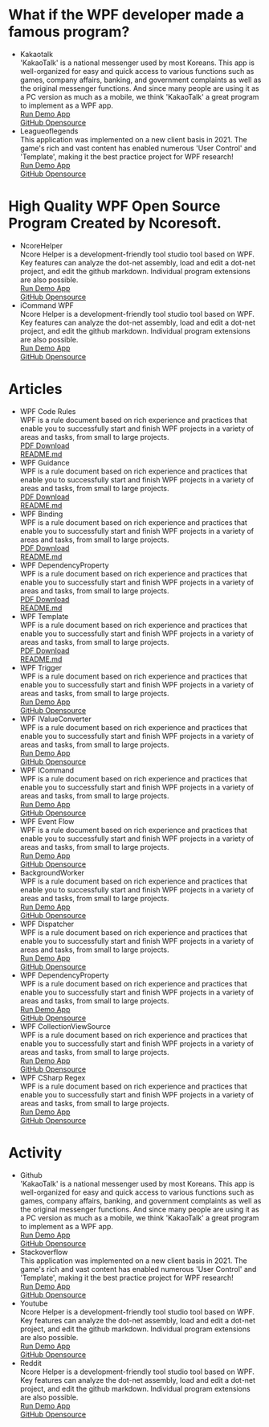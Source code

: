 <h1>What if the WPF developer made a famous program?</h1>
<ul class="applist">
    <li>
        <div class="name">Kakaotalk</div>
        <div class="info">'KakaoTalk' is a national messenger used by most Koreans. This app is well-organized for easy and quick access to various functions such as games, company affairs, banking, and government complaints as well as the original messenger functions. And since many people are using it as a PC version as much as a mobile, we think 'KakaoTalk' a great program to implement as a WPF app.</div>
        <a href="https://github.com">Run Demo App</a></br>
        <a href="https://github.com">GitHub Opensource</a>
    </li>
    <li>
        <div class="name">Leagueoflegends</div>
        <div class="info">This application was implemented on a new client basis in 2021. The game's rich and vast content has enabled numerous 'User Control' and 'Template', making it the best practice project for WPF research!</div>
        <a href="https://github.com">Run Demo App</a></br>
        <a href="https://github.com">GitHub Opensource</a>
    </li>
</ul>
<h1>High Quality WPF Open Source Program Created by Ncoresoft.</h1>
<ul class="applist">
    <li>
        <div class="name">NcoreHelper</div>
        <div class="info">Ncore Helper is a development-friendly tool studio tool based on WPF. Key features can analyze the dot-net assembly, load and edit a dot-net project, and edit the github markdown. Individual program extensions are also possible.</div>
        <a href="https://github.com">Run Demo App</a></br>
        <a href="https://github.com">GitHub Opensource</a>
    </li>    
    <li>
        <div class="name">iCommand WPF</div>
        <div class="info">Ncore Helper is a development-friendly tool studio tool based on WPF. Key features can analyze the dot-net assembly, load and edit a dot-net project, and edit the github markdown. Individual program extensions are also possible.</div>
        <a href="https://github.com">Run Demo App</a></br>
        <a href="https://github.com">GitHub Opensource</a>
    </li>
</ul>
<h1>Articles</h1>
<ul class="articlelist">
    <li>
        <div class="name">WPF Code Rules</div>
        <div class="left">
            <div class="info">WPF is a rule document based on rich experience and practices that enable you to successfully start and finish WPF projects in a variety of areas and tasks, from small to large projects.
            </div>
            <a href="https://github.com">PDF Download</a></br>
            <a href="https://github.com">README.md</a>
        </div>
    </li>
    <li>
        <div class="name">WPF Guidance</div>
        <div class="info">WPF is a rule document based on rich experience and practices that enable you to successfully start and finish WPF projects in a variety of areas and tasks, from small to large projects.</div>
        <a href="https://github.com">PDF Download</a></br>
        <a href="https://github.com">README.md</a>
    </li>
    <li>
        <div class="name">WPF Binding</div>
        <div class="info">WPF is a rule document based on rich experience and practices that enable you to successfully start and finish WPF projects in a variety of areas and tasks, from small to large projects.</div>
        <a href="https://github.com">PDF Download</a></br>
        <a href="https://github.com">README.md</a>
    </li>
    <li>
        <div class="name">WPF DependencyProperty</div>
        <div class="info">WPF is a rule document based on rich experience and practices that enable you to successfully start and finish WPF projects in a variety of areas and tasks, from small to large projects.</div>
        <a href="https://github.com">PDF Download</a></br>
        <a href="https://github.com">README.md</a>
    </li>
    <li>
        <div class="name">WPF Template</div>
        <div class="info">WPF is a rule document based on rich experience and practices that enable you to successfully start and finish WPF projects in a variety of areas and tasks, from small to large projects.</div>
        <a href="https://github.com">PDF Download</a></br>
        <a href="https://github.com">README.md</a>
    </li>
    <li>
        <div class="name">WPF Trigger</div>
        <div class="info">WPF is a rule document based on rich experience and practices that enable you to successfully start and finish WPF projects in a variety of areas and tasks, from small to large projects.</div>
        <a href="https://github.com">Run Demo App</a></br>
        <a href="https://github.com">GitHub Opensource</a>
    </li>
    <li>
        <div class="name">WPF IValueConverter</div>
        <div class="info">WPF is a rule document based on rich experience and practices that enable you to successfully start and finish WPF projects in a variety of areas and tasks, from small to large projects.</div>
        <a href="https://github.com">Run Demo App</a></br>
        <a href="https://github.com">GitHub Opensource</a>
    </li>
    <li>
        <div class="name">WPF ICommand</div>
        <div class="info">WPF is a rule document based on rich experience and practices that enable you to successfully start and finish WPF projects in a variety of areas and tasks, from small to large projects.</div>
        <a href="https://github.com">Run Demo App</a></br>
        <a href="https://github.com">GitHub Opensource</a>
    </li>
    <li>
        <div class="name">WPF Event Flow</div>
        <div class="info">WPF is a rule document based on rich experience and practices that enable you to successfully start and finish WPF projects in a variety of areas and tasks, from small to large projects.</div>
        <a href="https://github.com">Run Demo App</a></br>
        <a href="https://github.com">GitHub Opensource</a>
    </li>
    <li>
        <div class="name">BackgroundWorker</div>
        <div class="info">WPF is a rule document based on rich experience and practices that enable you to successfully start and finish WPF projects in a variety of areas and tasks, from small to large projects.</div>
        <a href="https://github.com">Run Demo App</a></br>
        <a href="https://github.com">GitHub Opensource</a>
    </li>
    <li>
        <div class="name">WPF Dispatcher</div>
        <div class="info">WPF is a rule document based on rich experience and practices that enable you to successfully start and finish WPF projects in a variety of areas and tasks, from small to large projects.</div>
        <a href="https://github.com">Run Demo App</a></br>
        <a href="https://github.com">GitHub Opensource</a>
    </li>
    <li>
        <div class="name">WPF DependencyProperty</div>
        <div class="info">WPF is a rule document based on rich experience and practices that enable you to successfully start and finish WPF projects in a variety of areas and tasks, from small to large projects.</div>
        <a href="https://github.com">Run Demo App</a></br>
        <a href="https://github.com">GitHub Opensource</a>
    </li>
    <li>
        <div class="name">WPF CollectionViewSource</div>
        <div class="info">WPF is a rule document based on rich experience and practices that enable you to successfully start and finish WPF projects in a variety of areas and tasks, from small to large projects.</div>
        <a href="https://github.com">Run Demo App</a></br>
        <a href="https://github.com">GitHub Opensource</a>
    </li>
    <li>
        <div class="name">WPF CSharp Regex</div>
        <div class="info">WPF is a rule document based on rich experience and practices that enable you to successfully start and finish WPF projects in a variety of areas and tasks, from small to large projects.</div>
        <a href="https://github.com">Run Demo App</a></br>
        <a href="https://github.com">GitHub Opensource</a>
    </li>
</ul>

<h1>Activity</h1>
<ul class="activitylist">
    <li>
        <div class="name">Github</div>
        <div class="info">'KakaoTalk' is a national messenger used by most Koreans. This app is well-organized for easy and quick access to various functions such as games, company affairs, banking, and government complaints as well as the original messenger functions. And since many people are using it as a PC version as much as a mobile, we think 'KakaoTalk' a great program to implement as a WPF app.</div>
        <a href="https://github.com">Run Demo App</a></br>
        <a href="https://github.com">GitHub Opensource</a>
    </li>
    <li>
        <div class="name">Stackoverflow</div>
        <div class="info">This application was implemented on a new client basis in 2021. The game's rich and vast content has enabled numerous 'User Control' and 'Template', making it the best practice project for WPF research!</div>
        <a href="https://github.com">Run Demo App</a></br>
        <a href="https://github.com">GitHub Opensource</a>
    </li>
    <li>
        <div class="name">Youtube</div>
        <div class="info">Ncore Helper is a development-friendly tool studio tool based on WPF. Key features can analyze the dot-net assembly, load and edit a dot-net project, and edit the github markdown. Individual program extensions are also possible.</div>
        <a href="https://github.com">Run Demo App</a></br>
        <a href="https://github.com">GitHub Opensource</a>
    </li>    
    <li>
        <div class="name">Reddit</div>
        <div class="info">Ncore Helper is a development-friendly tool studio tool based on WPF. Key features can analyze the dot-net assembly, load and edit a dot-net project, and edit the github markdown. Individual program extensions are also possible.</div>
        <a href="https://github.com">Run Demo App</a></br>
        <a href="https://github.com">GitHub Opensource</a>
    </li>
</ul>

